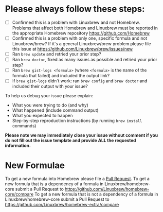# Please always follow these steps:
- [ ] Confirmed this is a problem with Linuxbrew and not Homebrew. Problems that affect both Homebrew and Linuxbrew must be reported in the appropriate Homebrew repository https://github.com/Homebrew
- [ ] Confirmed this is a problem with only one, specific formula and not Linuxbrew/brew? If it's a general Linuxbrew/brew problem please file this issue at https://github.com/Linuxbrew/brew/issues/new
- [ ] Ran `brew update` and retried your prior step?
- [ ] Ran `brew doctor`, fixed as many issues as possible and retried your prior step?
- [ ] Ran `brew gist-logs <formula>` (where `<formula>` is the name of the formula that failed) and included the output link?
- [ ] If `brew gist-logs` didn't work: ran `brew config` and `brew doctor` and included their output with your issue?

To help us debug your issue please explain:
- What you were trying to do (and why)
- What happened (include command output)
- What you expected to happen
- Step-by-step reproduction instructions (by running `brew install` commands)

**Please note we may immediately close your issue without comment if you do not fill out the issue template and provide ALL the requested information.**

# New Formulae
To get a new formula into Homebrew please file a [Pull Request](https://github.com/Homebrew/homebrew-core/blob/master/CONTRIBUTING.md).
To get a new formula that is a dependency of a formula in Linuxbrew/homebrew-core submit a Pull Request to https://github.com/Linuxbrew/homebrew-core/compare
To get a new formula that is not a dependency of a formula in Linuxbrew/homebrew-core submit a Pull Request to https://github.com/Linuxbrew/homebrew-extra/compare
